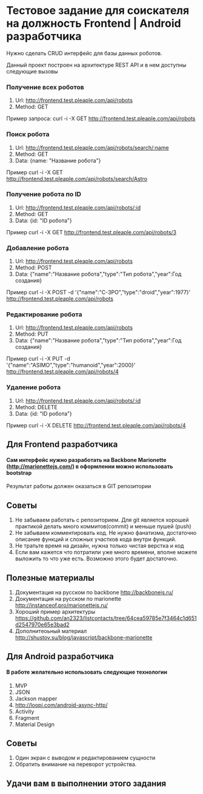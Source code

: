 # Тестовое задание для соискателя на должность Frontend | Android разработчика

Нужно сделать CRUD интерфейс для базы данных роботов.

Данный проект построен на архитектуре REST API и в нем доступны следующие вызовы

### Получение всех роботов

1. Url: http://frontend.test.pleaple.com/api/robots
2. Method: GET

Пример запроса:
curl -i -X GET http://frontend.test.pleaple.com/api/robots

### Поиск робота
1. Url: http://frontend.test.pleaple.com/api/robots/search/:name
2. Method: GET
3. Data: {name: "Название робота"}

Пример
curl -i -X GET http://frontend.test.pleaple.com/api/robots/search/Astro

### Получение робота по ID
1. Url: http://frontend.test.pleaple.com/api/robots/:id
2. Method: GET
3. Data: {id: "ID робота"}

Пример
curl -i -X GET http://frontend.test.pleaple.com/api/robots/3

### Добавление робота
1. Url: http://frontend.test.pleaple.com/api/robots
2. Method: POST
3. Data: {"name":"Название робота","type":"Тип робота","year":Год создания}

Пример
curl -i -X POST -d '{"name":"C-3PO","type":"droid","year":1977}' http://frontend.test.pleaple.com/api/robots

### Редактирование робота
1. Url: http://frontend.test.pleaple.com/api/robots
2. Method: PUT
3. Data: {"name":"Название робота","type":"Тип робота","year":Год создания}

Пример
curl -i -X PUT -d '{"name":"ASIMO","type":"humanoid","year":2000}' http://frontend.test.pleaple.com/api/robots/4

### Удаление робота
1. Url: http://frontend.test.pleaple.com/api/robots/:id
2. Method: DELETE
3. Data: {id: "ID робота"}

Пример
curl -i -X DELETE http://frontend.test.pleaple.com/api/robots/4

## Для Frontend разработчика

#### Сам интерфейс нужно разработать на Backbone Marionette (http://marionettejs.com/) в оформлении можно использовать bootstrap

Результат работы должен оказаться в GIT репозитории

## Советы
1. Не забываем работать с репозиторием. Для git является хорошей практикой делать много коммитов(commit) и меньше пушей (push)
2. Не забываем комментировать код. Не нужно фанатизма, достаточно описание функций и сложных участков кода внутри функций.
3. Не тратьте время на дизайн, нужна только чистая верстка и код
4. Если вам кажется что потратили уже много времени, вполне можете выложить то что уже есть. Возможно этого будет достаточно.

## Полезные материалы
1. Документация на русском по backbone http://backbonejs.ru/
2. Документация на русском по marionette http://instanceof.pro/marionettejs.ru/
3. Хороший пример архитектуры https://github.com/an2323/listcontacts/tree/64cea59785e7f3464c1d651d2547970e65e3bad2
4. Дополнитеоьный материал http://shustov.su/blog/javascript/backbone-marionette

## Для Android разработчика

#### В работе желательно использовать следующие технологии
1. MVP
2. JSON
3. Jackson mapper
4. http://loopj.com/android-async-http/
5. Activity
6. Fragment
7. Material Design

## Советы
1. Один экран с выводом и редактированием сущности
2. Обратить внимание на переворот устройства.

## Удачи вам в выполнении этого задания

